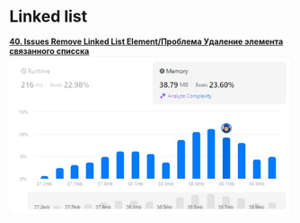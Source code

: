 # Linked list

[**40. Issues Remove Linked List Element/Проблема Удаление элемента связанного списска**](https://github.com/IvanShalimov/AlgorithmIssuesIS/blob/main/linkedlist/solution%2040/soluiton40.kt)
![Score](https://github.com/IvanShalimov/AlgorithmIssuesIS/blob/main/linkedlist/solution%2040/solution40.jpg)
